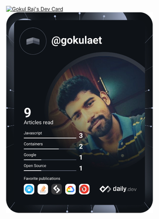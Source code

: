 <a href="https://app.daily.dev/gokulaet"><img src="https://api.daily.dev/devcards/b68212748cd94bf8a27206528638932e.png?r=ob8" width="400" alt="Gokul Raj's Dev Card"/></a>	<br>
<a href="https://app.daily.dev/gokulaet"><img src="https://github.com/gokulaet/gokulaet/blob/master/devcard.svg" width="400" alt="GOKUL RAJ’s Dev Card"/></a>
